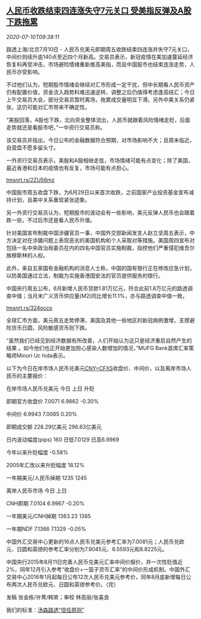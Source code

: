 <!--1594374838000-->
[人民币收跌结束四连涨失守7元关口 受美指反弹及A股下跌拖累](https://cn.reuters.com/article/yuan-close-0710-fri-idCNKBS24B14L)
------

<div><i>2020-07-10T09:38:11</i></div><div class="StandardArticleBody_body"><p>路透上海/北京7月10日 - 人民币兑美元即期周五收跌结束四连涨并失守7元关口，中间价则续升逾140点至近四个月新高。交易员表示，新冠疫情在美加速蔓延经济恢复料再受冲击，市场避险情绪重新推高美指，而且中国股市也结束连涨走势，人民币亦受影响。 </p><p>不过他们认为，短期股市情绪会继续对汇市形成一定干扰，但中长期看人民币资产仍有配置价值，资金流入趋势料难迅速逆转，调整之后仍值得考虑逢高结汇；今日上午交易员大会，部分交易员暂时离场，拖累成交量明显下滑。另外中美关系仍紧张，这仍可能对汇市带来不确定性。 </p><p>“美股回落，A股也下跌，北向资金整体流出，人民币就跟着风险情绪走贬，后面走势就还是看股市吧，”一中资行交易员称。 </p><p>该交易员并指出，今日公布的金融数据符合预期，对市场影响不大；且周末临近，自营盘不愿多留头寸。 </p><p>一外资行交易员表示，美股和A股相继走低，市场情绪可能有点变化；除了美国，最近香港和日本的疫情也有反复，市场可能有点担心。 </p><p><a href="https://tmsnrt.rs/2ZU56mz">tmsnrt.rs/2ZU56mz</a> </p><p>中国股市周五收盘下跌，为6月29日以来首次收跌，之前国家产业投资基金宣布减持计划，且美中关系重现紧张迹象。 </p><p>另一外资行交易员认为，短期股市的波动会有一些影响，美元反弹人民币也会跟着跌一些，不过后市还是看人民币升值。 </p><p>针对美国宣布制裁中国涉疆官员一事，中国外交部新闻发言人赵立坚周五表示，中方决定对在涉疆问题上表现恶劣的美国机构和个人采取对等措施。美国周四宣布对包括一名中央政治局委员在内的四名中国官员实施制裁，指控他们严重侵犯维吾尔族穆斯林的人权。 </p><p>此外，来自五家国有金融机构的消息人士称，中国的国有银行正在修改应急计划，以防美国通过立法，制裁为实施香港国安法的官员提供服务的银行。 </p><p>中国央行周五公布，6月新增人民币贷款1.81万亿元，符合此前1.8万亿元的路透调查中值；当月末广义货币供应量(M2)同比增长11.1%，亦与路透调查中值一致。 </p><p><a href="https://tmsnrt.rs/324occo">tmsnrt.rs/324occo</a> </p><p>全球汇市方面，美元周五走势停滞，美国及其他一些地区的新冠病例激增，支撑避险货币日圆，风险敏感货币则下跌。 </p><p>“虽然我们已经见到经济数据有所改善，人们开始认为这只是经济重启自然产生的结果 。如今他们也正开始更加担心感染人数增加的情况，”MUFG Bank首席汇率策略师Minori Uc hida表示。 </p><p>以下为今日在岸市场人民币兑美元<a href="/investing/currencies/quote?srcCurr=CNY&destCurr=USD">CNY=CFXS</a>收盘价、中间价，以及离岸市场人民币的主要报价： </p><p>           在岸市场人民币兑美元                       今日              上日            升贬           </p><p>                              即期官方收盘价     7.0071          6.9862          -0.30%           </p><p>                                  中间价     6.9943          7.0085           0.20%           </p><p>                                即期成交额    228.29亿美元      296.63亿美元                     </p><p>                         日内波动幅度(pips)       160          日低7.0129      日高6.9969           </p><p>                             今年以来升贬幅度                                     -0.58%           </p><p>                                       2005年汇改以来升贬幅度                      18.12%           </p><p>                          一年期美元/人民币掉期           1235            1245                  </p><p>           离岸人民币市场                          今日              上日                             </p><p>                                CNH即期     7.0104          6.9967          -0.20%           </p><p>                          一年期美元/CNH掉期     1363.23          1385                            </p><p>                               一年期NDF     7.1366          7.1329          -0.05%           </p><p>中国外汇交易中心更新的16点人民币兑美元参考汇率为7.0081元；人民币兑欧元、日圆和英镑的参考汇率分别为7.9045元、6.5593元和8.8225元。 </p><p>中国央行2015年8月11日完善人民币兑美元汇率中间价报价，并一次性贬值近2%，同年12月引入参考“收盘价+一篮子货币汇率”的中间价形成机制。中国外汇交易中心2016年1月起每日公布12次人民币兑美元参考价，同年8月底新增每日公布两次人民币兑欧元、日圆和英镑参考价。（完）  </p><div class="Attribution_container"><div class="Attribution_attribution"><p class="Attribution_content">发稿 张金栋/许菁/韩笑；审校 林高丽/张喜良</p></div></div><div class="StandardArticleBody_trustBadgeContainer"><span class="StandardArticleBody_trustBadgeTitle">我们的标准：</span><span class="trustBadgeUrl"><a href="https://www.thomsonreuters.cn/content/dam/openweb/documents/pdf/china/brochures/about-us-1.pdf">汤森路透“信任原则”</a></span></div></div>

